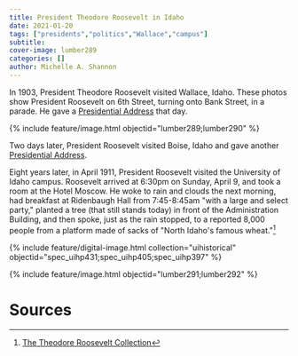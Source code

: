 ```yaml
---
title: President Theodore Roosevelt in Idaho
date: 2021-01-20 
tags: ["presidents","politics","Wallace","campus"]
subtitle: 
cover-image: lumber289
categories: []
author: Michelle A. Shannon
---
```


In 1903, President Theodore Roosevelt visited Wallace, Idaho. These photos show President Roosevelt on 6th Street, turning onto Bank Street, in a parade. He gave a [Presidential Address](https://www.theodorerooseveltcenter.org/Research/Digital-Library/Record.aspx?libID=o289918) that day.

{% include feature/image.html objectid="lumber289;lumber290" %}

Two days later, President Roosevelt visited Boise, Idaho and gave another [Presidential Address](https://www.theodorerooseveltcenter.org/Research/Digital-Library/Record.aspx?libID=o289938).

Eight years later, in April 1911, President Roosevelt visited the University of Idaho campus. Roosevelt arrived at 6:30pm on Sunday, April 9, and took a room at the Hotel Moscow. He woke to rain and clouds the next morning, had breakfast at Ridenbaugh Hall from 7:45-8:45am "with a large and select party," planted a tree (that still stands today) in front of the Administration Building, and then spoke, just as the rain stopped, to a reported 8,000 people from a platform made of sacks of "North Idaho's famous wheat."[^1]

{% include feature/digital-image.html collection="uihistorical" objectid="spec_uihp431;spec_uihp405;spec_uihp397" %}

{% include feature/image.html objectid="lumber291;lumber292" %}

# Sources

[^1]: [The Theodore Roosevelt Collection](https://www.lib.uidaho.edu/digital/troosevelt/about.html)